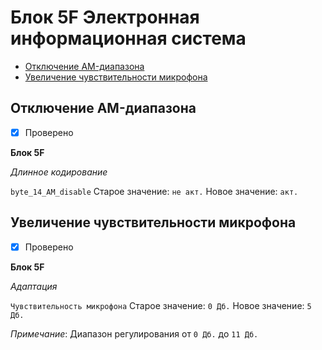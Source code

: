 # Блок 5F Электронная информационная система
* [Отключение AM-диапазона](#отключение-am-диапазона)
* [Увеличение чувствительности микрофона](#увеличение-чувствительности-микрофона)

## Отключение AM-диапазона
- [x] Проверено

**Блок 5F**

*Длинное кодирование*

`byte_14_AM_disable` Старое значение: `не акт.` Новое значение: `акт.`

## Увеличение чувствительности микрофона
- [x] Проверено

**Блок 5F**

*Адаптация*

`Чувствительность микрофона` Старое значение: `0 Дб.` Новое значение: `5 Дб.`

_Примечание_: Диапазон регулирования от `0 Дб.` до `11 Дб.`
